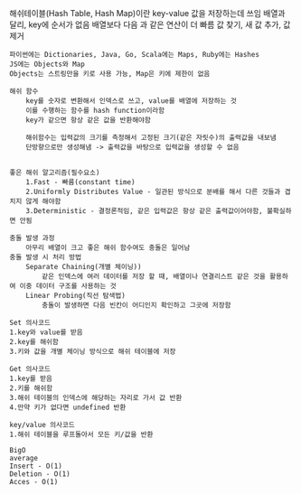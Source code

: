 해쉬테이블(Hash Table, Hash Map)이란
    key-value 값을 저장하는데 쓰임 
    배열과 달리, key에 순서가 없음
    배열보다 다음 과 같은 연산이 더 빠름
        값 찾기, 새 값 추가, 값 제거
    
    파이썬에는 Dictionaries, Java, Go, Scala에는 Maps, Ruby에는 Hashes
    JS에는 Objects와 Map
    Objects는 스트링만을 키로 사용 가능, Map은 키에 제한이 없음
    
    해쉬 함수
        key를 숫자로 변환해서 인덱스로 쓰고, value를 배열에 저장하는 것
        이를 수행하는 함수를 hash function이라함
        key가 같으면 항상 같은 값을 반환해야함
        
        해쉬함수는 입력값의 크기를 측정해서 고정된 크기(같은 자릿수)의 출력값을 내보냄
        단방향으로만 생성해냄 -> 출력값을 바탕으로 입력값을 생성할 수 없음


    좋은 해쉬 알고리즘(필수요소)
        1.Fast - 빠름(constant time)
        2.Uniformly Distributes Value - 일관된 방식으로 분배를 해서 다른 것들과 겹치지 않게 해야함
        3.Deterministic - 결정론적임, 같은 입력값은 항상 같은 출력값이어야함, 불확실하면 안됨

    충돌 발생 과정
        아무리 배열이 크고 좋은 해쉬 함수여도 충돌은 일어남
    충돌 발생 시 처리 방법
        Separate Chaining(개별 체이닝))
            같은 인덱스에 여러 데이터를 저장 할 때, 배열이나 연결리스트 같은 것을 활용하여 이중 데이터 구조를 사용하는 것
        Linear Probing(직선 탐색법)
            충돌이 발생하면 다음 빈칸이 어디인지 확인하고 그곳에 저장함

    Set 의사코드
    1.key와 value를 받음
    2.key를 해쉬함
    3.키와 값을 개별 체이닝 방식으로 해쉬 테이블에 저장

    Get 의사코드
    1.key를 받음
    2.키를 해쉬함
    3.해쉬 테이블의 인덱스에 해당하는 자리로 가서 값 반환
    4.만약 키가 없다면 undefined 반환

    key/value 의사코드
    1.해쉬 테이블을 루프돌아서 모든 키/값을 반환

    BigO
    average
    Insert - O(1)
    Deletion - O(1)
    Acces - O(1)